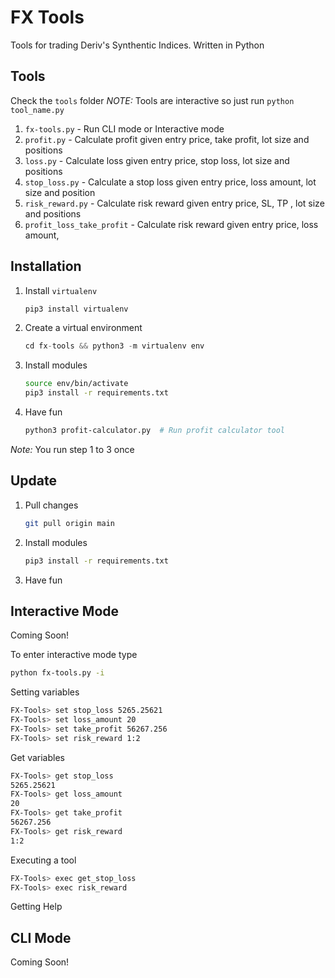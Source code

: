 # FX Tools
Tools for trading Deriv's Synthentic Indices. Written in Python


## Tools

Check the `tools` folder
*NOTE:* Tools are interactive so just run `python tool_name.py`

1. `fx-tools.py` - Run CLI mode or Interactive mode
2. `profit.py` - Calculate profit given entry price, take profit, lot size and positions
3. `loss.py` - Calculate loss given entry price, stop loss, lot size and positions
4. `stop_loss.py` - Calculate a stop loss given entry price, loss amount, lot size and position
5. `risk_reward.py` - Calculate risk reward given entry price, SL, TP , lot size and positions 
6. `profit_loss_take_profit` - Calculate risk reward given entry price, loss amount, 

## Installation
1. Install `virtualenv`
    ```python
    pip3 install virtualenv
    ```
2. Create a virtual environment
    ```python
    cd fx-tools && python3 -m virtualenv env
    ```
3. Install modules
    ```sh
    source env/bin/activate
    pip3 install -r requirements.txt
    ```
4. Have fun
    ```sh
    python3 profit-calculator.py  # Run profit calculator tool
    ```

*Note:* You run step 1 to 3 once

## Update

1. Pull changes 
    ```sh 
    git pull origin main
    ```
3. Install modules
    ```sh
    pip3 install -r requirements.txt
    ```
4. Have fun


## Interactive Mode

Coming Soon!

To enter interactive mode type 

```sh
python fx-tools.py -i 
```

Setting variables

```sh
FX-Tools> set stop_loss 5265.25621
FX-Tools> set loss_amount 20
FX-Tools> set take_profit 56267.256
FX-Tools> set risk_reward 1:2
```

Get variables

```sh
FX-Tools> get stop_loss 
5265.25621
FX-Tools> get loss_amount 
20
FX-Tools> get take_profit 
56267.256
FX-Tools> get risk_reward 
1:2
```

Executing a tool

```sh
FX-Tools> exec get_stop_loss 
FX-Tools> exec risk_reward
```

Getting Help



## CLI Mode

Coming Soon!